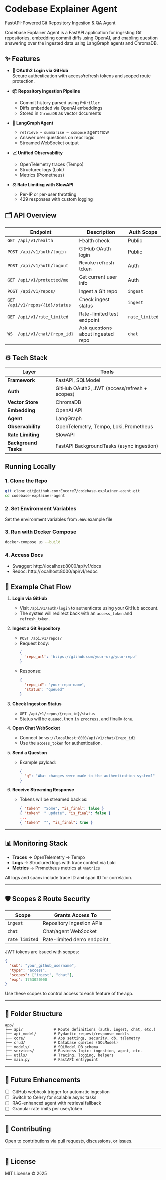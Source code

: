 # Codebase Explainer Agent

FastAPI-Powered Git Repository Ingestion & QA Agent

Codebase Explainer Agent is a FastAPI application for ingesting Git repositories, embedding commit diffs using OpenAI, and enabling question answering over the ingested data using LangGraph agents and ChromaDB.

## ✨ Features

- **🔐 OAuth2 Login via GitHub**  
  Secure authentication with access/refresh tokens and scoped route protection.

- **📦 Repository Ingestion Pipeline**  
  - Commit history parsed using `PyDriller`  
  - Diffs embedded via OpenAI embeddings  
  - Stored in `ChromaDB` as vector documents  

- **🤖 LangGraph Agent**  
  - `retrieve → summarise → compose` agent flow  
  - Answer user questions on repo logic  
  - Streamed WebSocket output  

- **📈 Unified Observability**  
  - OpenTelemetry traces (Tempo)  
  - Structured logs (Loki)  
  - Metrics (Prometheus)

- **⚖️ Rate Limiting with SlowAPI**  
  - Per-IP or per-user throttling  
  - 429 responses with custom logging

## 🗂️ API Overview

| Endpoint                    | Description                         | Auth Scope   |
|-----------------------------|-------------------------------------|--------------|
| `GET /api/v1/health`        | Health check                        | Public       |
| `POST /api/v1/auth/login`   | GitHub OAuth login                  | Public       |
| `POST /api/v1/auth/logout`  | Revoke refresh token                | Auth         |
| `GET /api/v1/protected/me`  | Get current user info               | Auth         |
| `POST /api/v1/repos/`       | Ingest a Git repo                   | `ingest`     |
| `GET /api/v1/repos/{id}/status` | Check ingest status             | `ingest`     |
| `GET /api/v1/rate_limited`  | Rate-limited test endpoint          | `rate_limited` |
| `WS  /api/v1/chat/{repo_id}`| Ask questions about ingested repo   | `chat`       |

## ⚙️ Tech Stack

| Layer            | Tools |
|------------------|-------|
| **Framework**    | FastAPI, SQLModel |
| **Auth**         | GitHub OAuth2, JWT (access/refresh + scopes) |
| **Vector Store** | ChromaDB |
| **Embedding**    | OpenAI API |
| **Agent**        | LangGraph |
| **Observability**| OpenTelemetry, Tempo, Loki, Prometheus |
| **Rate Limiting**| SlowAPI |
| **Background Tasks** | FastAPI BackgroundTasks (async ingestion) |

## Running Locally

### 1. Clone the Repo

```bash
git clone git@github.com:Encore7/codebase-explainer-agent.git
cd codebase-explainer-agent
```

### 2. Set Environment Variables

Set the environment variables from .env.example file

### 3. Run with Docker Compose

```bash
docker-compose up --build
```

### 4. Access Docs
- Swagger: http://localhost:8000/api/v1/docs
- Redoc: http://localhost:8000/api/v1/redoc

## 🧪 Example Chat Flow

1. **Login via GitHub**
   - Visit `/api/v1/auth/login` to authenticate using your GitHub account.
   - The system will redirect back with an `access_token` and `refresh_token`.

2. **Ingest a Git Repository**
   - `POST /api/v1/repos/`
   - Request body:
     ```json
     {
       "repo_url": "https://github.com/your-org/your-repo"
     }
     ```
   - Response:
     ```json
     {
       "repo_id": "your-repo-name",
       "status": "queued"
     }
     ```

3. **Check Ingestion Status**
   - `GET /api/v1/repos/{repo_id}/status`
   - Status will be `queued`, then `in_progress`, and finally `done`.

4. **Open Chat WebSocket**
   - Connect to: `ws://localhost:8000/api/v1/chat/{repo_id}`
   - Use the `access_token` for authentication.

5. **Send a Question**
   - Example payload:
     ```json
     {
       "q": "What changes were made to the authentication system?"
     }
     ```

6. **Receive Streaming Response**
   - Tokens will be streamed back as:
     ```json
     { "token": "Some", "is_final": false }
     { "token": " update", "is_final": false }
     ...
     { "token": "", "is_final": true }
     ```

---

## 📊 Monitoring Stack

- **Traces** → OpenTelemetry → Tempo
- **Logs** → Structured logs with trace context via Loki
- **Metrics** → Prometheus metrics at `/metrics`

All logs and spans include trace ID and span ID for correlation.

---

## 🛡️ Scopes & Route Security

| Scope         | Grants Access To                         |
|---------------|------------------------------------------|
| `ingest`      | Repository ingestion APIs                |
| `chat`        | Chat/agent WebSocket                     |
| `rate_limited`| Rate-limited demo endpoint               |

JWT tokens are issued with scopes:

```json
{
  "sub": "your_github_username",
  "type": "access",
  "scopes": ["ingest", "chat"],
  "exp": 1753020000
}
```

Use these scopes to control access to each feature of the app.

---

## 🧱 Folder Structure

```
app/
├── api/              # Route definitions (auth, ingest, chat, etc.)
├── api_model/        # Pydantic request/response models
├── core/             # App settings, security, db, telemetry
├── crud/             # Database queries (SQLModel)
├── models/           # SQLModel DB schema
├── services/         # Business logic: ingestion, agent, etc.
├── utils/            # Tracing, logging, helpers
└── main.py           # FastAPI entrypoint
```

---

## 📌 Future Enhancements

- [ ] GitHub webhook trigger for automatic ingestion  
- [ ] Switch to Celery for scalable async tasks  
- [ ] RAG-enhanced agent with retrieval fallback  
- [ ] Granular rate limits per user/token  

---

## 👥 Contributing

Open to contributions via pull requests, discussions, or issues.

---

## 🪪 License

MIT License © 2025
